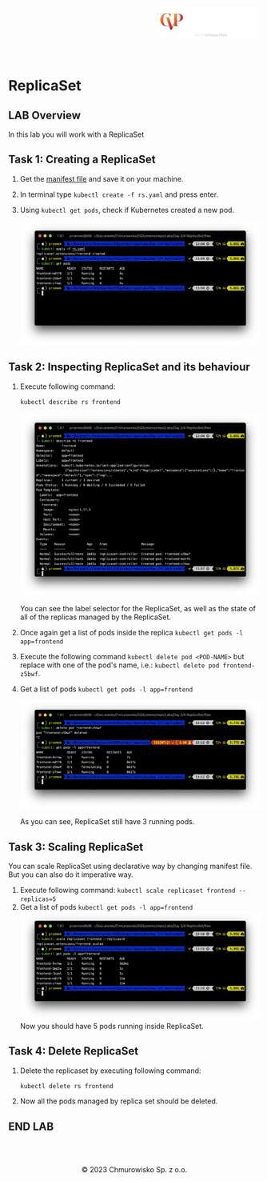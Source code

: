 <img src="../../../img/logo.png" alt="CVP logo" width="200" align="right">
<br><br>
<br><br>
<br><br>

# ReplicaSet

## LAB Overview
   In this lab you will work with a ReplicaSet

## Task 1: Creating a ReplicaSet

1. Get the [manifest file](./files/rs.yaml) and save it on your machine.
1. In terminal type `kubectl create -f rs.yaml` and press enter.
1. Using `kubectl get pods`, check if Kubernetes created a new pod.

   ![img](./img/replicaset1.png)

## Task 2: Inspecting ReplicaSet and its behaviour

1. Execute following command:

   ```bash
   kubectl describe rs frontend
   ```

   ![img](./img/replicaset2.png)

   You can see the label selector for the ReplicaSet, as well as the state of all of the replicas managed by the ReplicaSet.

1. Once again get a list of pods inside the replica `kubectl get pods -l app=frontend`
1. Execute the following command `kubectl delete pod <POD-NAME>` but replace _<POD-NAME>_ with one of the pod's name, i.e.: `kubectl delete pod frontend-z5bwf`.
1. Get a list of pods `kubectl get pods -l app=frontend`

   ![img](./img/replicaset3.png)

   As you can see, ReplicaSet still have 3 running pods.

## Task 3: Scaling ReplicaSet

You can scale ReplicaSet using declarative way by changing manifest file. But you can also do it imperative way.

1. Execute following command:
   `kubectl scale replicaset frontend --replicas=5`
2. Get a list of pods `kubectl get pods -l app=frontend`
   ![img](./img/replicaset4.png)
   Now you should have 5 pods running inside ReplicaSet.

## Task 4: Delete ReplicaSet

1. Delete the replicaset by executing following command:
   ```bash
   kubectl delete rs frontend
   ```
1. Now all the pods managed by replica set should be deleted.

## END LAB

<br><br>

<center><p>&copy; 2023 Chmurowisko Sp. z o.o.<p></center>
